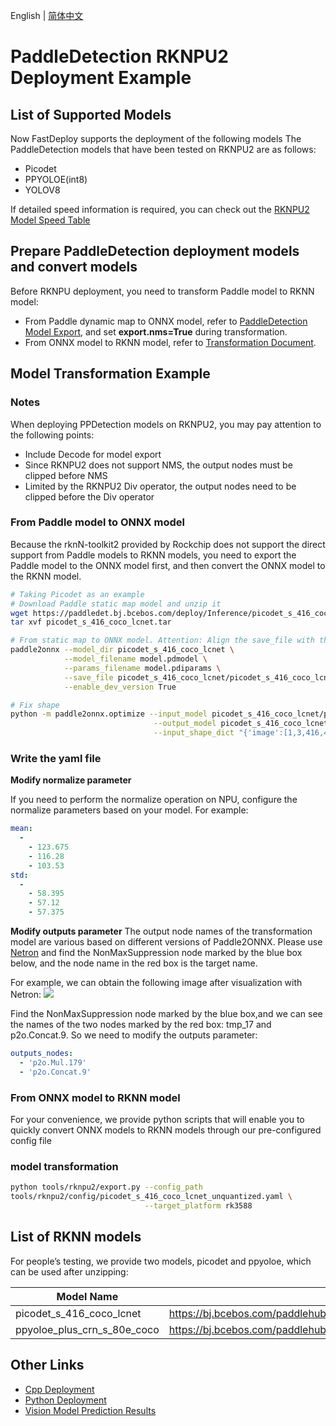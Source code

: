 English | [简体中文](README_CN.md)
# PaddleDetection RKNPU2 Deployment Example

## List of Supported Models

Now FastDeploy supports the deployment of the following models
The PaddleDetection models that have been tested on RKNPU2 are as follows:

- Picodet
- PPYOLOE(int8)
- YOLOV8

If detailed speed information is required, you can check out the [RKNPU2 Model Speed Table](../../../../../docs/cn/faq/rknpu2/rknpu2.md)

## Prepare PaddleDetection deployment models and convert models
Before RKNPU deployment, you need to transform Paddle model to RKNN model:
* From Paddle dynamic map to ONNX model, refer to [PaddleDetection Model Export](https://github.com/PaddlePaddle/PaddleDetection/blob/release/2.4/deploy/EXPORT_MODEL.md), and set **export.nms=True** during transformation.
* From ONNX model to RKNN model, refer to [Transformation Document](../../../../../docs/en/faq/rknpu2/export.md).


## Model Transformation Example
### Notes

When deploying PPDetection models on RKNPU2, you may pay attention to the following points:

* Include Decode for model export
* Since RKNPU2 does not support NMS, the output nodes must be clipped before NMS 
* Limited by the RKNPU2 Div operator, the output nodes need to be clipped before the Div operator 

### From Paddle model to ONNX model

Because the rknN-toolkit2 provided by Rockchip does not support the direct support from Paddle models to RKNN models, you need to export the Paddle model to the ONNX model first, and then convert the ONNX model to the RKNN model. 
```bash
# Taking Picodet as an example
# Download Paddle static map model and unzip it
wget https://paddledet.bj.bcebos.com/deploy/Inference/picodet_s_416_coco_lcnet.tar
tar xvf picodet_s_416_coco_lcnet.tar

# From static map to ONNX model. Attention: Align the save_file with the zip file name
paddle2onnx --model_dir picodet_s_416_coco_lcnet \
            --model_filename model.pdmodel \
            --params_filename model.pdiparams \
            --save_file picodet_s_416_coco_lcnet/picodet_s_416_coco_lcnet.onnx \
            --enable_dev_version True

# Fix shape
python -m paddle2onnx.optimize --input_model picodet_s_416_coco_lcnet/picodet_s_416_coco_lcnet.onnx \
                                --output_model picodet_s_416_coco_lcnet/picodet_s_416_coco_lcnet.onnx \
                                --input_shape_dict "{'image':[1,3,416,416], 'scale_factor':[1,2]}"
```

### Write the yaml file

**Modify normalize parameter**

If you need to perform the normalize operation on NPU, configure the normalize parameters based on your model. For example:
```yaml
mean:
  -
    - 123.675
    - 116.28
    - 103.53
std:
  -
    - 58.395
    - 57.12
    - 57.375
```

**Modify outputs parameter**
The output node names of the transformation model are various based on different versions of Paddle2ONNX. Please use [Netron](https://netron.app) and find the NonMaxSuppression node marked by the blue box below, and the node name in the red box is the target name.

For example, we can obtain the following image after visualization with Netron:
![](https://ai-studio-static-online.cdn.bcebos.com/8bce6b904a6b479e8b30da9f7c719fad57517ffb2f234aeca3b8ace0761754d5)

Find the NonMaxSuppression node marked by the blue box,and we can see the names of the two nodes marked by the red box: tmp_17 and p2o.Concat.9. So we need to modify the outputs parameter:
```yaml
outputs_nodes:
  - 'p2o.Mul.179'
  - 'p2o.Concat.9'
```

### From ONNX model to RKNN model

For your convenience, we provide python scripts that will enable you to quickly convert ONNX models to RKNN models through our pre-configured config file 
### model transformation
```bash
python tools/rknpu2/export.py --config_path 
tools/rknpu2/config/picodet_s_416_coco_lcnet_unquantized.yaml \
                              --target_platform rk3588
```

## List of RKNN models 

For people’s testing, we provide two models, picodet and ppyoloe, which can be used after unzipping:

| Model Name                    | Download Address                                                    |
| --------------------------- | ------------------------------------------------------------ |
| picodet_s_416_coco_lcnet    | https://bj.bcebos.com/paddlehub/fastdeploy/rknpu2/picodet_s_416_coco_lcnet.zip |
| ppyoloe_plus_crn_s_80e_coco | https://bj.bcebos.com/paddlehub/fastdeploy/rknpu2/ppyoloe_plus_crn_s_80e_coco.zip |

## Other Links
- [Cpp Deployment](./cpp)
- [Python Deployment](./python)
- [Vision Model Prediction Results](../../../../../docs/api/vision_results/)
